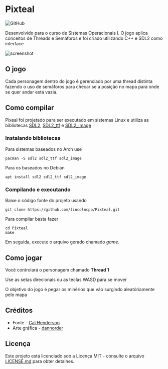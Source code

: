 # Pixteal

![GitHub](https://img.shields.io/github/license/lincolncpp/pixteal?color=red&style=flat-square)

Desenvolvido para o curso de Sistemas Operacionais I. O jogo aplica conceitos de Threads e Semáforos e foi criado utilizando C++ e SDL2 como interface

<img src="https://i.ibb.co/jbTRK7F/print.png" alt="screenshot"></a>

## O jogo
Cada personagem dentro do jogo é gerenciado por uma thread distinta fazendo o uso de semáforos para checar se a posição no mapa para onde se quer andar está vazia.

## Como compilar

Pixeal foi projetado para ser executado em sistemas Linux e utiliza as bibliotecas [SDL2](https://www.libsdl.org), [SDL2_ttf](https://www.libsdl.org/projects/SDL_ttf/) e [SDL2_image](https://www.libsdl.org/projects/SDL_image/)

### Instalando bibliotecas

Para sistemas baseados no Arch use

```
pacman -S sdl2 sdl2_ttf sdl2_image
```

Para os baseados no Debian

```
apt install sdl2 sdl2_ttf sdl2_image
```

### Compilando e executando

Baixe o código fonte do projeto usando

```
git clone https://github.com/lincolncpp/Pixteal.git
```

Para compilar basta fazer

```
cd Pixteal
make
```

Em seguida, execute o arquivo gerado chamado _game_.

## Como jogar
Você controlará o personagem chamado **Thread 1**

Use as setas direcionais ou as teclas WASD para se mover

O objetivo do jogo é pegar os minérios que vão surgindo aleatóriamente pelo mapa

## Créditos
- Fonte - [Cal Henderson](https://www.dafont.com/pt/pixelsix.font)
- Arte gráfica - [dannorder](https://opengameart.org/content/roguedb32-plus-add-on-tiles)

## Licença

Este projeto está licenciado sob a Licença MIT - consulte o arquivo [LICENSE.md](/LICENSE) para obter detalhes.
